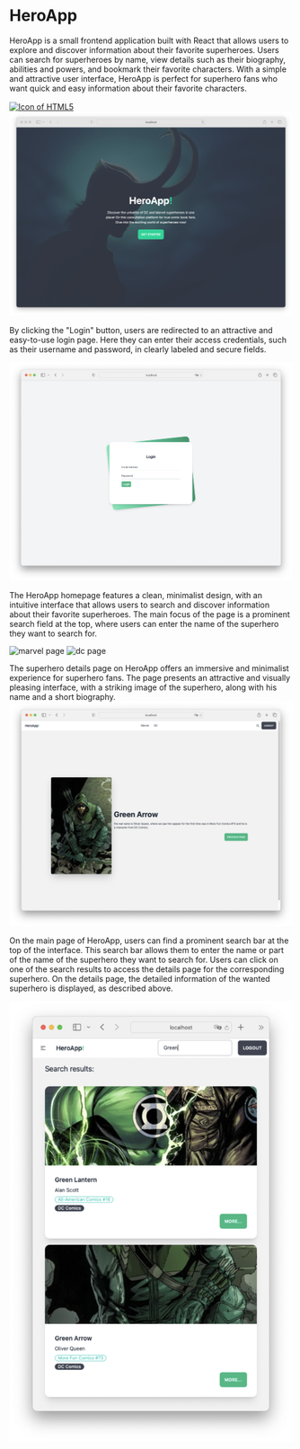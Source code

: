 # HeroApp

HeroApp is a small frontend application built with React that allows users to explore and discover information about their favorite superheroes. Users can search for superheroes by name, view details such as their biography, abilities and powers, and bookmark their favorite characters. With a simple and attractive user interface, HeroApp is perfect for superhero fans who want quick and easy information about their favorite characters.


<a title="LanguagesUsed" target="_blank" href="#">
<img align="center" alt="Icon of HTML5" src="https://skillicons.dev/icons?i=react,js,tailwind&theme=light">
</a>


<img src=".img/home_page.png" alt="home page">

By clicking the "Login" button, users are redirected to an attractive and easy-to-use login page. Here they can enter their access credentials, such as their username and password, in clearly labeled and secure fields.

<img src=".img/auth_page.png" alt="auth page">

The HeroApp homepage features a clean, minimalist design, with an intuitive interface that allows users to search and discover information about their favorite superheroes. The main focus of the page is a prominent search field at the top, where users can enter the name of the superhero they want to search for.

<img src=".img/marvel_page.png" alt="marvel page">

<img src=".img/dc_page.png" alt="dc page">

The superhero details page on HeroApp offers an immersive and minimalist experience for superhero fans. The page presents an attractive and visually pleasing interface, with a striking image of the superhero, along with his name and a short biography.
<img src=".img/hero_page.png" alt="hero page">

On the main page of HeroApp, users can find a prominent search bar at the top of the interface. This search bar allows them to enter the name or part of the name of the superhero they want to search for.
Users can click on one of the search results to access the details page for the corresponding superhero. On the details page, the detailed information of the wanted superhero is displayed, as described above.

<img src=".img/search_nav.png" alt="search nav">
